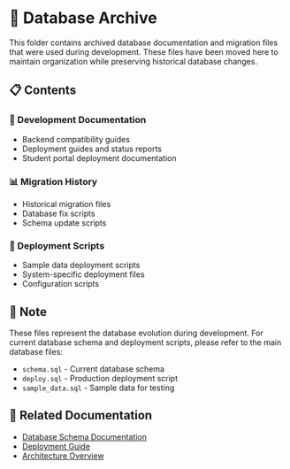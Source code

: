 # 📁 Database Archive

This folder contains archived database documentation and migration files that were used during development. These files have been moved here to maintain organization while preserving historical database changes.

## 📋 Contents

### 🔧 Development Documentation
- Backend compatibility guides
- Deployment guides and status reports
- Student portal deployment documentation

### 📊 Migration History
- Historical migration files
- Database fix scripts
- Schema update scripts

### 🚀 Deployment Scripts
- Sample data deployment scripts
- System-specific deployment files
- Configuration scripts

## 📝 Note

These files represent the database evolution during development. For current database schema and deployment scripts, please refer to the main database files:

- `schema.sql` - Current database schema
- `deploy.sql` - Production deployment script
- `sample_data.sql` - Sample data for testing

## 🔗 Related Documentation

- [Database Schema Documentation](../docs/DATABASE_SCHEMA.md)
- [Deployment Guide](../docs/DEPLOYMENT.md)
- [Architecture Overview](../docs/ARCHITECTURE.md)
